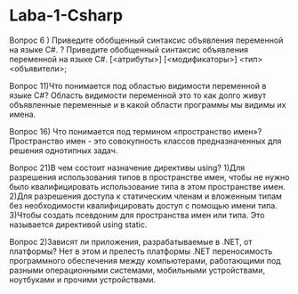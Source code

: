 # Laba-1-Csharp
Вопрос 6 ) Приведите обобщенный синтаксис объявления переменной на языке C#. ?
Приведите обобщенный синтаксис объявления переменной на языке C#. 
[<атрибуты>] [<модификаторы>] <тип> <объявители>;

Вопрос 11)Что понимается под областью видимости переменной в языке C#?
 Область видимости переменной это то как долго живут объявленные переменные и в какой области программы мы видимы их имена.
 
 Вопрос 16) Что понимается под термином «пространство имен»? 
 Пространство имен - это совокупность классов предназначенных для решения однотипных задач.
 
 Вопрос 21)В чем состоит назначение директивы using? 
 1)Для разрешения использования типов в пространстве имен, чтобы не нужно было квалифицировать использование типа в этом пространстве имен.
 2)Для разрешения доступа к статическим членам и вложенным типам без необходимости квалифицировать доступ с помощью имени типа.
 3)Чтобы создать псевдоним для пространства имен или типа. Это называется директивой using static.
 
 Вопрос 2)Зависят ли приложения, разрабатываемые в .NET, от платформы?
 Нет в этом и прелесть платформы .NET переносимость программного обеспечения между
компьютерами, работающими под разными операционными системами, мобильными устройствами,
ноутбуками и прочими устройствами.
 
